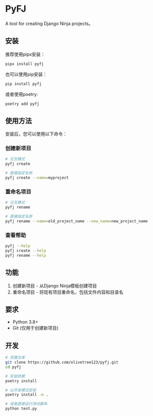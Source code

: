 # PyFJ

A tool for creating Django Ninja projects。

## 安装

推荐使用pipx安装：
```bash
pipx install pyfj
```

也可以使用pip安装：
```bash
pip install pyfj
```

或者使用poetry:

```bash
poetry add pyfj
```

## 使用方法

安装后，您可以使用以下命令：

### 创建新项目

```bash
# 交互模式
pyfj create

# 直接指定名称
pyfj create --name=myproject
```

### 重命名项目

```bash
# 交互模式
pyfj rename

# 直接指定名称
pyfj rename --name=old_project_name --new_name=new_project_name
```

### 查看帮助

```bash
pyfj --help
pyfj create --help
pyfj rename --help
```

## 功能

1. 创建新项目 - 从Django Ninja模板创建项目
2. 重命名项目 - 将现有项目重命名，包括文件内容和目录名

## 要求

- Python 3.8+
- Git (仅用于创建新项目)

## 开发

```bash
# 克隆仓库
git clone https://github.com/olivetree123/pyfj.git
cd pyfj

# 安装依赖
poetry install

# 以开发模式安装
poetry install -e .

# 或者直接运行测试脚本
python test.py
```

